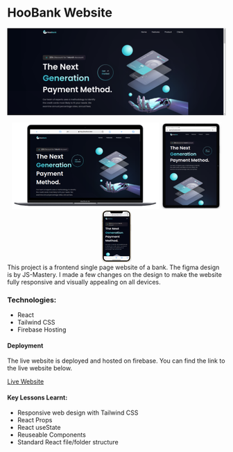 # HooBank Website

![HooBank screenshot](./public/images/hoobank.png)

<div align="center">
     <img src="./public/images/desktop.png" alt="Desktop view" width="340" height="200" />
     <img src="./public/images/tablet.png" alt="Tablet view" width="140" height="200" />
     <img src="./public/images/mobile.png" alt="Mobile view" width="70" height="120" />
</div>
This project is a frontend single page website of a bank. 
The figma design is by JS-Mastery. I made a few changes on the design to make the website fully responsive and visually appealing on all devices.

### Technologies:

- React
- Tailwind CSS
- Firebase Hosting

#### Deployment

The live website is deployed and hosted on firebase. You can find the link to the live website below.

[Live Website](https://openai-gpt3.web.app)

#### Key Lessons Learnt:

- Responsive web design with Tailwind CSS
- React Props
- React useState
- Reuseable Components
- Standard React file/folder structure
